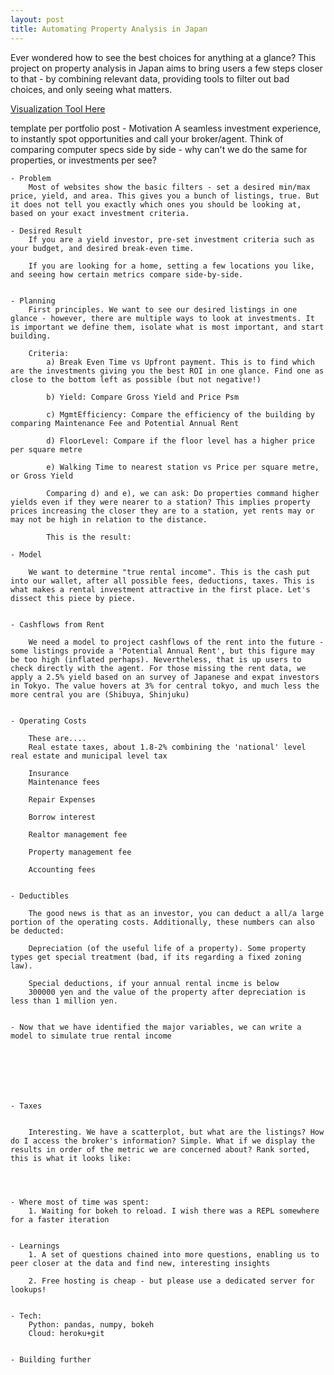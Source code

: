 ```yaml
---
layout: post
title: Automating Property Analysis in Japan
---
```


Ever wondered how to see the best choices for anything at a glance? This project on property analysis in Japan aims to bring users a few steps closer to that - by combining relevant data, providing tools to filter out bad choices, and only seeing what matters.

[Visualization Tool Here](https://japan-property.herokuapp.com/)


template per portfolio post
	- Motivation
		A seamless investment experience, to instantly spot opportunities and call your broker/agent. Think of comparing computer specs side by side - why can't we do the same for properties, or investments per see?

	- Problem
		Most of websites show the basic filters - set a desired min/max price, yield, and area. This gives you a bunch of listings, true. But it does not tell you exactly which ones you should be looking at, based on your exact investment criteria.

	- Desired Result
		If you are a yield investor, pre-set investment criteria such as your budget, and desired break-even time.

		If you are looking for a home, setting a few locations you like, and seeing how certain metrics compare side-by-side. 


	- Planning
		First principles. We want to see our desired listings in one glance - however, there are multiple ways to look at investments. It is important we define them, isolate what is most important, and start building.

		Criteria:
			a) Break Even Time vs Upfront payment. This is to find which are the investments giving you the best ROI in one glance. Find one as close to the bottom left as possible (but not negative!)
			
			b) Yield: Compare Gross Yield and Price Psm
			
			c) MgmtEfficiency: Compare the efficiency of the building by comparing Maintenance Fee and Potential Annual Rent
			
			d) FloorLevel: Compare if the floor level has a higher price per square metre
			
			e) Walking Time to nearest station vs Price per square metre, or Gross Yield
		
		    Comparing d) and e), we can ask: Do properties command higher yields even if they were nearer to a station? This implies property prices increasing the closer they are to a station, yet rents may or may not be high in relation to the distance.

		    This is the result:

	- Model

		We want to determine "true rental income". This is the cash put into our wallet, after all possible fees, deductions, taxes. This is what makes a rental investment attractive in the first place. Let's dissect this piece by piece.


	- Cashflows from Rent
	
		We need a model to project cashflows of the rent into the future - some listings provide a 'Potential Annual Rent', but this figure may be too high (inflated perhaps). Nevertheless, that is up users to check directly with the agent. For those missing the rent data, we apply a 2.5% yield based on an survey of Japanese and expat investors in Tokyo. The value hovers at 3% for central tokyo, and much less the more central you are (Shibuya, Shinjuku)


	- Operating Costs

		These are....
		Real estate taxes, about 1.8-2% combining the 'national' level real estate and municipal level tax

		Insurance
		Maintenance fees

		Repair Expenses

		Borrow interest

		Realtor management fee

		Property management fee

		Accounting fees


	- Deductibles

		The good news is that as an investor, you can deduct a all/a large portion of the operating costs. Additionally, these numbers can also be deducted:

		Depreciation (of the useful life of a property). Some property types get special treatment (bad, if its regarding a fixed zoning law).

		Special deductions, if your annual rental incme is below
		300000 yen and the value of the property after depreciation is less than 1 million yen.


	- Now that we have identified the major variables, we can write a model to simulate true rental income

		





	- Taxes


	    Interesting. We have a scatterplot, but what are the listings? How do I access the broker's information? Simple. What if we display the results in order of the metric we are concerned about? Rank sorted, this is what it looks like:




	- Where most of time was spent:
		1. Waiting for bokeh to reload. I wish there was a REPL somewhere for a faster iteration


	- Learnings
		1. A set of questions chained into more questions, enabling us to peer closer at the data and find new, interesting insights

		2. Free hosting is cheap - but please use a dedicated server for lookups!


	- Tech:
		Python: pandas, numpy, bokeh
		Cloud: heroku+git


	- Building further
